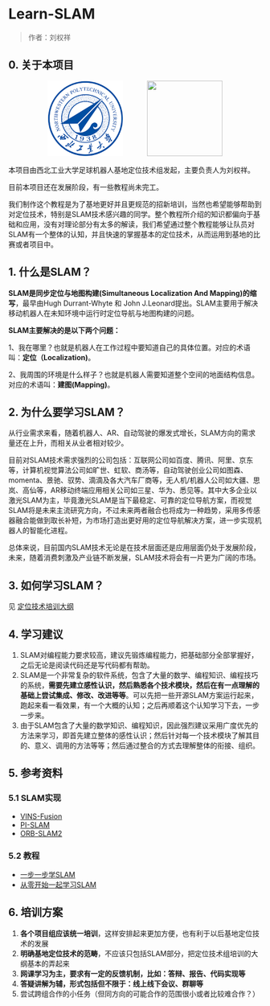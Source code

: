 # Learn-SLAM

> 作者：刘权祥

## 0. 关于本项目
<div align=center><img width="150" height="150" src="./images/NWPU.png"/>&nbsp;&nbsp;&nbsp;&nbsp;&nbsp;&nbsp;&nbsp;&nbsp;&nbsp;&nbsp;&nbsp;&nbsp;<img width="150" height="150" src="./images/SRB.png"/></div>

本项目由西北工业大学足球机器人基地定位技术组发起，主要负责人为刘权祥。

目前本项目还在发展阶段，有一些教程尚未完工。

我们制作这个教程是为了基地更好并且更规范的招新培训，当然也希望能够帮助到对定位技术，特别是SLAM技术感兴趣的同学。整个教程所介绍的知识都偏向于基础和应用，没有对理论部分有太多的解读，我们希望通过整个教程能够让队员对SLAM有一个整体的认知，并且快速的掌握基本的定位技术，从而运用到基地的比赛或者项目中。

## 1. 什么是SLAM？

**SLAM是同步定位与地图构建(Simultaneous Localization And Mapping)的缩写**，最早由Hugh Durrant-Whyte 和 John J.Leonard提出。SLAM主要用于解决移动机器人在未知环境中运行时定位导航与地图构建的问题。

**SLAM主要解决的是以下两个问题：**

1、我在哪里？也就是机器人在工作过程中要知道自己的具体位置。对应的术语叫：**定位（Localization)**。

2、我周围的环境是什么样子？也就是机器人需要知道整个空间的地面结构信息。对应的术语叫：**建图(Mapping)**。

## 2. 为什么要学习SLAM？

从行业需求来看，随着机器人、AR、自动驾驶的爆发式增长，SLAM方向的需求量还在上升，而相关从业者相对较少。

目前对SLAM技术需求强烈的公司包括：互联网公司如百度、腾讯、阿里、京东等，计算机视觉算法公司如旷世、虹软、商汤等，自动驾驶创业公司如图森、momenta、景驰、驭势、滴滴及各大汽车厂商等，无人机/机器人公司如大疆、思岚、高仙等，AR移动终端应用相关公司如三星、华为、悉见等。其中大多企业以激光SLAM为主，毕竟激光SLAM是当下最稳定、可靠的定位导航方案，而视觉SLAM将是未来主流研究方向，不过未来两者融合也将成为一种趋势，采用多传感器融合能做到取长补短，为市场打造出更好用的定位导航解决方案，进一步实现机器人的智能化进程。

总体来说，目前国内SLAM技术无论是在技术层面还是应用层面仍处于发展阶段，未来，随着消费刺激及产业链不断发展，SLAM技术将会有一片更为广阔的市场。

## 3. 如何学习SLAM？

见	[定位技术培训大纲](./docs/定位技术培训大纲.md)

## 4. 学习建议

1. SLAM对编程能力要求较高，建议先锻炼编程能力，把基础部分全部掌握好，之后无论是阅读代码还是写代码都有帮助。
2. SLAM是一个非常复杂的软件系统，包含了大量的数学、编程知识、编程技巧的系统，**需要先建立感性认识，然后熟悉各个技术模块，然后在有一点理解的基础上尝试集成、修改、改进等等**。可以先把一些开源SLAM方案运行起来，跑起来看一看效果，有一个大概的认知；之后再顺着这个认知学习下去，一步一步来。
3. 由于SLAM包含了大量的数学知识、编程知识，因此强烈建议采用广度优先的方法来学习，即首先建立整体的感性认识；然后针对每一个技术模块了解其目的、意义、调用的方法等等；然后通过整合的方式去理解整体的衔接、组织。

## 5. 参考资料

###  5.1 SLAM实现

- [VINS-Fusion](https://github.com/HKUST-Aerial-Robotics/VINS-Fusion)
- [PI-SLAM](https://gitee.com/pi-lab/pi-slam)
- [ORB-SLAM2](https://github.com/raulmur/ORB_SLAM2)

### 5.2 教程

- [一步一步学SLAM](https://gitee.com/pi-lab/learn_slam)
- [从零开始一起学习SLAM](https://blog.csdn.net/electech6/article/details/82597882)

## 6. 培训方案

1. **各个项目组应该统一培训**，这样安排起来更加方便，也有利于以后基地定位技术的发展
2. **明确基地定位技术的范畴**，不应该只包括SLAM部分，把定位技术组培训的大纲基本的弄起来
3. **网课学习为主，要求有一定的反馈机制，比如：答辩、报告、代码实现等**
4. **答疑讲解为辅，形式包括但不限于：线上线下会议、群聊等**
5. 尝试跨组合作的小任务（但同方向的可能合作的范围很小或者比较难合作？）

